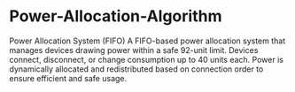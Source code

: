 # Power-Allocation-Algorithm
Power Allocation System (FIFO) A FIFO-based power allocation system that manages devices drawing power within a safe 92-unit limit. Devices connect, disconnect, or change consumption up to 40 units each. Power is dynamically allocated and redistributed based on connection order to ensure efficient and safe usage.
